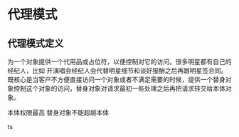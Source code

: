 # 代理模式

## 代理模式定义
为一个对象提供一个代用品或占位符，以便控制对它的访问。很多明星都有自己的经纪人，比如 开演唱会经纪人会代替明星细节和谈好报酬之后再跟明星签合同。既核心是当客户不方便直接访问一个对象或者不满足需要的时候，提供一个替身对象控制这个对象的访问，替身对象对请求最初一些处理之后再把请求转交给本体对象。

本体权限最高
替身对象不能超越本体

ts 